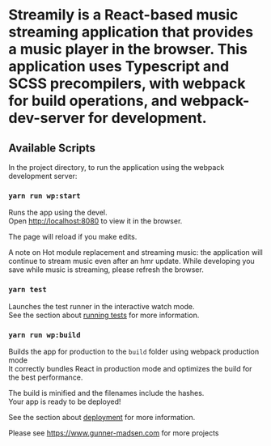 # Streamily is a React-based music streaming application that provides a music player in the browser. This application uses Typescript and SCSS precompilers, with webpack for build operations, and webpack-dev-server for development. 


## Available Scripts

In the project directory, to run the application using the webpack development server:

### `yarn run wp:start`

Runs the app using the devel.<br />
Open [http://localhost:8080](http://localhost:8080) to view it in the browser.

The page will reload if you make edits.<br />

A note on Hot module replacement and streaming music:
the application will continue to stream music even after an hmr update. While developing you save while music is streaming, please refresh the browser.

### `yarn test`

Launches the test runner in the interactive watch mode.<br />
See the section about [running tests](https://facebook.github.io/create-react-app/docs/running-tests) for more information.

### `yarn run wp:build`

Builds the app for production to the `build` folder using webpack production mode<br />
It correctly bundles React in production mode and optimizes the build for the best performance.

The build is minified and the filenames include the hashes.<br />
Your app is ready to be deployed!

See the section about [deployment](https://facebook.github.io/create-react-app/docs/deployment) for more information.

Please see https://www.gunner-madsen.com for more projects
